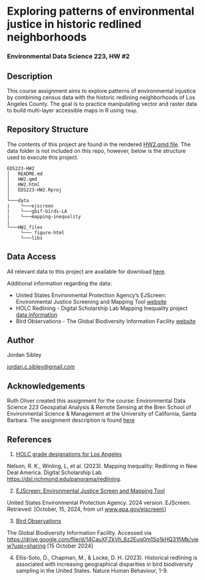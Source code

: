 # Exploring patterns of environmental justice in historic redlined neighborhoods

### Environmental Data Science 223, HW #2


## Description 

This course assignment aims to explore patterns of environmental injustice by combining census data with the historic redlining neighborhoods of Los Angeles County. The goal is to practice manipulating vector and raster data to build multi-layer accessible maps in R using `tmap`.  

## Repository Structure

The contents of this project are found in the rendered [HW2.qmd file](https://github.com/eds223-fall-2024-org/hw2-jordancsibley/blob/main/HW2.qmd). The data folder is not included on this repo, however, below is the structure used to execute this project. 

```
EDS223-HW2
│   README.md
│   HW2.qmd
|   HW2.html
│   EDS223-HW2.Rproj    
│
└───data
|    └───ejscreen
|    └───gbif-birds-LA
|    └───mapping-inequality
|  
└───HW2_files
     └─── figure-html
     └───libs
```

## Data Access 

All relevant data to this project are available for download [here](https://drive.google.com/file/d/14CauXFZkVh_6z2Euq0m1Sq1kHQ31fiMk/view?usp=drive_link).

Additional information regarding the data: 

-  United States Environmental Protection Agency’s EJScreen: Environmental Justice Screening and Mapping Tool [website](https://www.epa.gov/ejscreen/purposes-and-uses-ejscreen)
- HOLC Redlining - Digital Scholarship Lab Mapping Inequality project [data information](https://dsl.richmond.edu/panorama/redlining/data)
- Bird Observations - The Global Biodiversity Information Facility [website](https://www.gbif.org/)

## Author 

Jordan Sibley 

jordan.c.sibley@gmail.com 

## Acknowledgements

Ruth Oliver created this assignment for the course: Environmental Data Science 223 Geospatial Analysis & Remote Sensing at the Bren School of Environmental Science & Management at the University of California, Santa Barbara. The assignment description is found [here](https://eds-223-geospatial.github.io/assignments/HW2.html)

## References 

1.  [HOLC grade designations for Los Angeles](https://dsl.richmond.edu/panorama/redlining/data/CA-LosAngeles)

Nelson, R. K., Winling, L, et al. (2023). Mapping Inequality: Redlining in New Deal America. Digital Scholarship Lab. https://dsl.richmond.edu/panorama/redlining.

2.  [EJScreen: Environmental Justice Screen and Mapping Tool](https://www.epa.gov/ejscreen)

United States Environmental Protection Agency. 2024 version. EJScreen. Retrieved: \[October, 15, 2024, from url www.epa.gov/ejscreen\]

3.  [Bird Observations](https://www.gbif.org/)

The Global Biodiversity Information Facility. Accessed via https://drive.google.com/file/d/14CauXFZkVh_6z2Euq0m1Sq1kHQ31fiMk/view?usp=sharing \[15 October 2024\]

4.  Ellis-Soto, D., Chapman, M., & Locke, D. H. (2023). Historical redlining is associated with increasing geographical disparities in bird biodiversity sampling in the United States. Nature Human Behaviour, 1-9.
